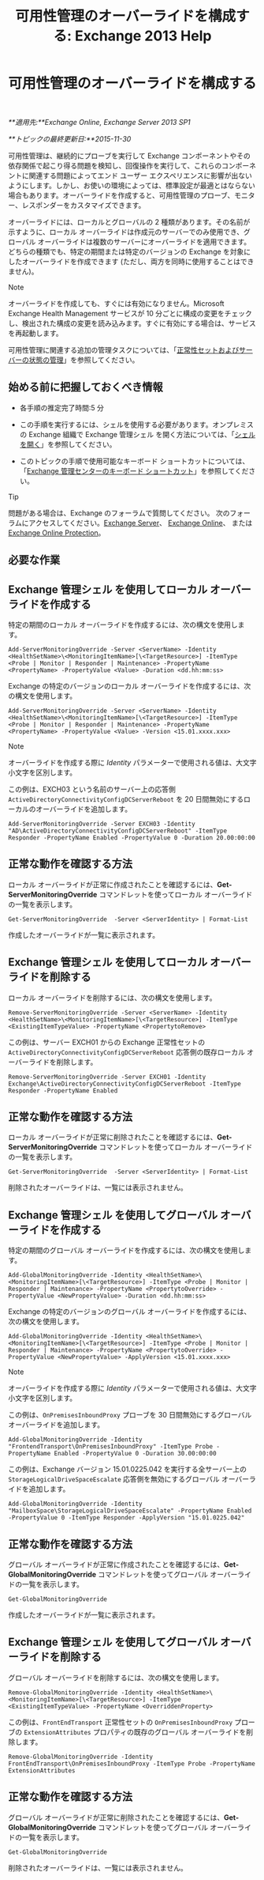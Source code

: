 ﻿---
title: '可用性管理のオーバーライドを構成する: Exchange 2013 Help'
TOCTitle: 可用性管理のオーバーライドを構成する
ms:assetid: c8f315b3-1d5e-4ad9-8bea-9c3a4a13ebfc
ms:mtpsurl: https://technet.microsoft.com/ja-jp/library/Dn482055(v=EXCHG.150)
ms:contentKeyID: 59895171
ms.date: 04/24/2018
mtps_version: v=EXCHG.150
ms.translationtype: HT
---

# 可用性管理のオーバーライドを構成する

 

_**適用先:**Exchange Online, Exchange Server 2013 SP1_

_**トピックの最終更新日:**2015-11-30_

可用性管理は、継続的にプローブを実行して Exchange コンポーネントやその依存関係で起こり得る問題を検知し、回復操作を実行して、これらのコンポーネントに関連する問題によってエンド ユーザー エクスペリエンスに影響が出ないようにします。しかし、お使いの環境によっては、標準設定が最適とはならない場合もあります。オーバーライドを作成すると、可用性管理のプローブ、モニター、レスポンダーをカスタマイズできます。

オーバーライドには、ローカルとグローバルの 2 種類があります。その名前が示すように、ローカル オーバーライドは作成元のサーバーでのみ使用でき、グローバル オーバーライドは複数のサーバーにオーバーライドを適用できます。どちらの種類でも、特定の期間または特定のバージョンの Exchange を対象にしたオーバーライドを作成できます (ただし、両方を同時に使用することはできません)。


> [!NOTE]
> オーバーライドを作成しても、すぐには有効になりません。Microsoft Exchange Health Management サービスが 10 分ごとに構成の変更をチェックし、検出された構成の変更を読み込みます。すぐに有効にする場合は、サービスを再起動します。



可用性管理に関連する追加の管理タスクについては、「[正常性セットおよびサーバーの状態の管理](manage-health-sets-and-server-health-exchange-2013-help.md)」を参照してください。

## 始める前に把握しておくべき情報

  - 各手順の推定完了時間:5 分

  - この手順を実行するには、シェルを使用する必要があります。オンプレミスの Exchange 組織で Exchange 管理シェル を開く方法については、「[シェルを開く](https://technet.microsoft.com/ja-jp/library/dd638134\(v=exchg.150\))」を参照してください。

  - このトピックの手順で使用可能なキーボード ショートカットについては、「[Exchange 管理センターのキーボード ショートカット](keyboard-shortcuts-in-the-exchange-admin-center-exchange-online-protection-help.md)」を参照してください。


> [!TIP]
> 問題がある場合は、Exchange のフォーラムで質問してください。 次のフォーラムにアクセスしてください。<A href="https://go.microsoft.com/fwlink/p/?linkid=60612">Exchange Server</A>、 <A href="https://go.microsoft.com/fwlink/p/?linkid=267542">Exchange Online</A>、 または <A href="https://go.microsoft.com/fwlink/p/?linkid=285351">Exchange Online Protection</A>。



## 必要な作業

## Exchange 管理シェル を使用してローカル オーバーライドを作成する

特定の期間のローカル オーバーライドを作成するには、次の構文を使用します。

    Add-ServerMonitoringOverride -Server <ServerName> -Identity <HealthSetName>\<MonitoringItemName>[\<TargetResource>] -ItemType <Probe | Monitor | Responder | Maintenance> -PropertyName <PropertyName> -PropertyValue <Value> -Duration <dd.hh:mm:ss>

Exchange の特定のバージョンのローカル オーバーライドを作成するには、次の構文を使用します。

    Add-ServerMonitoringOverride -Server <ServerName> -Identity <HealthSetName>\<MonitoringItemName>[\<TargetResource>] -ItemType <Probe | Monitor | Responder | Maintenance> -PropertyName <PropertyName> -PropertyValue <Value> -Version <15.01.xxxx.xxx>


> [!NOTE]
> オーバーライドを作成する際に <EM>Identity</EM> パラメーターで使用される値は、大文字小文字を区別します。



この例は、EXCH03 という名前のサーバー上の応答側 `ActiveDirectoryConnectivityConfigDCServerReboot` を 20 日間無効にするローカルのオーバーライドを追加します。

    Add-ServerMonitoringOverride -Server EXCH03 -Identity "AD\ActiveDirectoryConnectivityConfigDCServerReboot" -ItemType Responder -PropertyName Enabled -PropertyValue 0 -Duration 20.00:00:00

## 正常な動作を確認する方法

ローカル オーバーライドが正常に作成されたことを確認するには、**Get-ServerMonitoringOverride** コマンドレットを使ってローカル オーバーライドの一覧を表示します。

    Get-ServerMonitoringOverride  -Server <ServerIdentity> | Format-List

作成したオーバーライドが一覧に表示されます。

## Exchange 管理シェル を使用してローカル オーバーライドを削除する

ローカル オーバーライドを削除するには、次の構文を使用します。

    Remove-ServerMonitoringOverride -Server <ServerName> -Identity <HealthSetName>\<MonitoringItemName>[\<TargetResource>] -ItemType <ExistingItemTypeValue> -PropertyName <PropertytoRemove>

この例は、サーバー EXCH01 からの Exchange 正常性セットの `ActiveDirectoryConnectivityConfigDCServerReboot` 応答側の既存ローカル オーバーライドを削除します。

    Remove-ServerMonitoringOverride -Server EXCH01 -Identity Exchange\ActiveDirectoryConnectivityConfigDCServerReboot -ItemType Responder -PropertyName Enabled

## 正常な動作を確認する方法

ローカル オーバーライドが正常に削除されたことを確認するには、**Get-ServerMonitoringOverride** コマンドレットを使ってローカル オーバーライドの一覧を表示します。

    Get-ServerMonitoringOverride  -Server <ServerIdentity> | Format-List

削除されたオーバーライドは、一覧には表示されません。

## Exchange 管理シェル を使用してグローバル オーバーライドを作成する

特定の期間のグローバル オーバーライドを作成するには、次の構文を使用します。

    Add-GlobalMonitoringOverride -Identity <HealthSetName>\<MonitoringItemName>[\<TargetResource>] -ItemType <Probe | Monitor | Responder | Maintenance> -PropertyName <PropertytoOverride> -PropertyValue <NewPropertyValue> -Duration <dd.hh:mm:ss>

Exchange の特定のバージョンのグローバル オーバーライドを作成するには、次の構文を使用します。

    Add-GlobalMonitoringOverride -Identity <HealthSetName>\<MonitoringItemName>[\<TargetResource>] -ItemType <Probe | Monitor | Responder | Maintenance> -PropertyName <PropertytoOverride> -PropertyValue <NewPropertyValue> -ApplyVersion <15.01.xxxx.xxx>


> [!NOTE]
> オーバーライドを作成する際に <EM>Identity</EM> パラメーターで使用される値は、大文字小文字を区別します。



この例は、`OnPremisesInboundProxy` プローブを 30 日間無効にするグローバル オーバーライドを追加します。

    Add-GlobalMonitoringOverride -Identity "FrontendTransport\OnPremisesInboundProxy" -ItemType Probe -PropertyName Enabled -PropertyValue 0 -Duration 30.00:00:00

この例は、Exchange バージョン 15.01.0225.042 を実行する全サーバー上の `StorageLogicalDriveSpaceEscalate` 応答側を無効にするグローバル オーバーライドを追加します。

    Add-GlobalMonitoringOverride -Identity "MailboxSpace\StorageLogicalDriveSpaceEscalate" -PropertyName Enabled -PropertyValue 0 -ItemType Responder -ApplyVersion "15.01.0225.042"

## 正常な動作を確認する方法

グローバル オーバーライドが正常に作成されたことを確認するには、**Get-GlobalMonitoringOverride** コマンドレットを使ってグローバル オーバーライドの一覧を表示します。

    Get-GlobalMonitoringOverride

作成したオーバーライドが一覧に表示されます。

## Exchange 管理シェル を使用してグローバル オーバーライドを削除する

グローバル オーバーライドを削除するには、次の構文を使用します。

    Remove-GlobalMonitoringOverride -Identity <HealthSetName>\<MonitoringItemName>[\<TargetResource>] -ItemType <ExistingItemTypeValue> -PropertyName <OverriddenProperty>

この例は、`FrontEndTransport` 正常性セットの `OnPremisesInboundProxy` プローブの `ExtensionAttributes` プロパティの既存のグローバル オーバーライドを削除します。

    Remove-GlobalMonitoringOverride -Identity FrontEndTransport\OnPremisesInboundProxy -ItemType Probe -PropertyName ExtensionAttributes

## 正常な動作を確認する方法

グローバル オーバーライドが正常に削除されたことを確認するには、**Get-GlobalMonitoringOverride** コマンドレットを使ってグローバル オーバーライドの一覧を表示します。

    Get-GlobalMonitoringOverride

削除されたオーバーライドは、一覧には表示されません。

